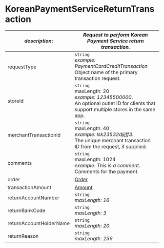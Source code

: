
# KoreanPaymentServiceReturnTransaction

| *description*:   | *Request to perform Korean Payment Service return transaction.*|
|----|----|
| requestType |    ``` string ```  <br/>  *example: PaymentCardCreditTransaction*  <br/> Object name of the primary transaction request.|
| storeId |    ``` string ```   <br/> maxLength: 20   <br/> *example: 12345500000*.  <br/> An optional outlet ID for clients that support multiple stores in the same app.|
| merchantTransactionId |    ``` string ```   <br/>  maxLength: 40  <br/> *example: lsk23532djljff3*.  <br/> The unique merchant transaction ID from the request, if supplied.|
| comments |    ``` string ```  <br/> maxLength: 1024    <br/> *example: This is a comment.*  <br/>  Comments for the payment.|
| order | [Order](?path=docs/schemas-md/Order.md)|
| transactionAmount | [Amount](?path=docs/schemas-md/Amount.md)|
| returnAccountNumber |   ``` string ```  <br/>  *maxLength: 16*|
| returnBankCode |   ``` string ```  <br/>  *maxLength: 3*|
| returnAccountHolderName |   ``` string ```  <br/>  *maxLength: 20*|
| returnReason |   ``` string ``` <br/>   *maxLength: 256*|   






